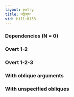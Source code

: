 ```yaml
---
layout: entry
title: འཁྱིགས་
vid: Hill:0158
---
```

### Dependencies (N = 0)


### Overt 1-2


### Overt 1-2-3


### With oblique arguments


### With unspecified obliques

